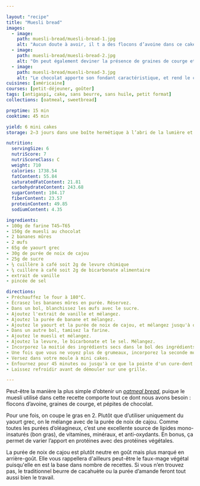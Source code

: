 ```yaml
---

layout: "recipe"
title: "Muesli bread"
images:
  - image:
    path: muesli-bread/muesli-bread-1.jpg
    alt: "Aucun doute à avoir, il t a des flocons d’avoine dans ce cake. Même la mie un peu plus brute le rappelle à l’intérieur."
  - image:
    path: muesli-bread/muesli-bread-2.jpg
    alt: "On peut également deviner la présence de graines de courge et de chocolat."
  - image:
    path: muesli-bread/muesli-bread-3.jpg
    alt: "Le chocolat apporte son fondant caractéristique, et rend le cake bien gourmand."
cuisines: [américaine]
courses: [petit-déjeuner, goûter]
tags: [antigaspi, cake, sans beurre, sans huile, petit format]
collections: [oatmeal, sweetbread]

preptime: 15 min
cooktime: 45 min

yield: 6 mini cakes
storage: 2–3 jours dans une boîte hermétique à l’abri de la lumière et de la chaleur. 5 jours au frigo. 2 mois au congélateur.

nutrition:
  servingSize: 6
  nutriScore: 7
  nutriScoreClass: C
  weight: 710
  calories: 1738.54
  fatContent: 55.84
  saturatedFatContent: 21.81
  carbohydrateContent: 243.68
  sugarContent: 104.17
  fiberContent: 23.57
  proteinContent: 49.85
  sodiumContent: 4.35

ingredients:
- 100g de farine T45–T65
- 150g de muesli au chocolat
- 2 bananes mûres
- 2 œufs
- 65g de yaourt grec
- 30g de purée de noix de cajou
- 25g de sucre
- ¼ cuillère à café soit 2g de levure chimique
- ¼ cuillère à café soit 2g de bicarbonate alimentaire
- extrait de vanille
- pincée de sel

directions:
- Préchauffez le four à 180°C.
- Écrasez les bananes mûres en purée. Réservez.
- Dans un bol, blanchissez les œufs avec le sucre. 
- Ajoutez l'extrait de vanille et mélangez.
- Ajoutez la purée de banane et mélangez.
- Ajoutez le yaourt et la purée de noix de cajou, et mélangez jusqu'à obtenir une consistance bien homogène.
- Dans un autre bol, tamisez la farine.
- Ajoutez le muesli et mélangez.
- Ajoutez la levure, le bicarbonate et le sel. Mélangez. 
- Incorporez la moitié des ingrédients secs dans le bol des ingrédients humides à la maryse. 
- Une fois que vous ne voyez plus de grumeaux, incorporez la seconde moitié. Réservez. 
- Versez dans votre moule à mini cakes. 
- Enfournez pour 45 minutes ou jusqu'à ce que la pointe d'un cure-dent ressorte sèche. 
- Laissez refroidir avant de démouler sur une grille. 

---
```


Peut-être la manière la plus simple d’obtenir un <i lang="en">[oatmeal bread](oatmeal-bread.html)</i>, puique le muesli utilisé dans cette recette comporte tout ce dont nous avons besoin&nbsp;: flocons d’avoine, graines de courge, et pépites de chocolat.

Pour une fois, on coupe le gras en 2. Plutôt que d’utiliser uniquement du yaourt grec, on le mélange avec de la purée de noix de cajou. Comme toutes les purées d’oléagineux, c’est une excellente source de lipides mono-insaturés (bon gras), de vitamines, minéraux, et anti-oxydants. En bonus, ça permet de varier l’apport en protéines avec des protéines végétales.

La purée de noix de cajou est plutôt neutre en goût mais plus marqué en arrière-goût. Elle vous rappellera d'ailleurs peut-être le faux-mage végétal puisqu'elle en est la base dans nombre de recettes. Si vous n’en trouvez pas, le traditionnel beurre de cacahuète ou la purée d’amande feront tout aussi bien le travail. 